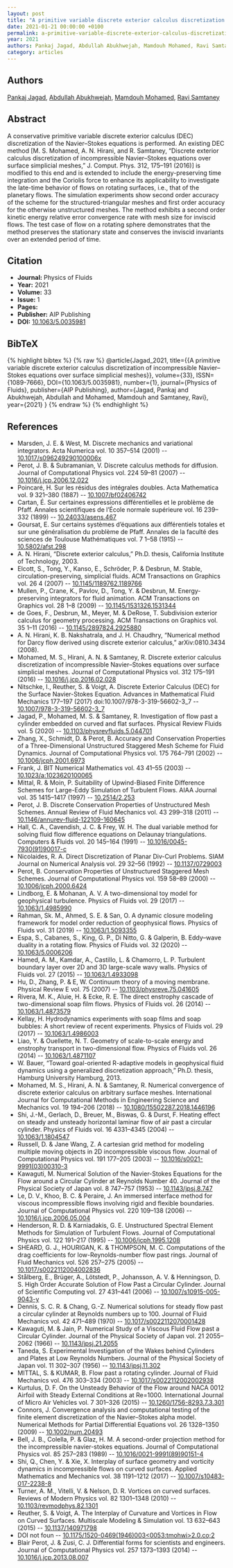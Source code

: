 ```yaml
---
layout: post
title: "A primitive variable discrete exterior calculus discretization of incompressible Navier–Stokes equations over surface simplicial meshes"
date: 2021-01-21 00:00:00 +0100
permalink: a-primitive-variable-discrete-exterior-calculus-discretization-of-incompressible-navier-stokes-equations-over-surface-simplicial-meshes
year: 2021
authors: Pankaj Jagad, Abdullah Abukhwejah, Mamdouh Mohamed, Ravi Samtaney
category: articles
---
```

 
## Authors
[Pankaj Jagad](authors/pankaj-jagad), [Abdullah Abukhwejah](authors/abdullah-abukhwejah), [Mamdouh Mohamed](authors/mamdouh-mohamed), [Ravi Samtaney](authors/ravi-samtaney)
 
## Abstract
A conservative primitive variable discrete exterior calculus (DEC) discretization of the Navier–Stokes equations is performed. An existing DEC method [M. S. Mohamed, A. N. Hirani, and R. Samtaney, “Discrete exterior calculus discretization of incompressible Navier–Stokes equations over surface simplicial meshes,” J. Comput. Phys. 312, 175–191 (2016)] is modified to this end and is extended to include the energy-preserving time integration and the Coriolis force to enhance its applicability to investigate the late-time behavior of flows on rotating surfaces, i.e., that of the planetary flows. The simulation experiments show second order accuracy of the scheme for the structured-triangular meshes and first order accuracy for the otherwise unstructured meshes. The method exhibits a second order kinetic energy relative error convergence rate with mesh size for inviscid flows. The test case of flow on a rotating sphere demonstrates that the method preserves the stationary state and conserves the inviscid invariants over an extended period of time.
 
## Citation
- **Journal:** Physics of Fluids
- **Year:** 2021
- **Volume:** 33
- **Issue:** 1
- **Pages:** 
- **Publisher:** AIP Publishing
- **DOI:** [10.1063/5.0035981](https://doi.org/10.1063/5.0035981)
 
## BibTeX
{% highlight bibtex %}
{% raw %}
@article{Jagad_2021,
  title={{A primitive variable discrete exterior calculus discretization of incompressible Navier–Stokes equations over surface simplicial meshes}},
  volume={33},
  ISSN={1089-7666},
  DOI={10.1063/5.0035981},
  number={1},
  journal={Physics of Fluids},
  publisher={AIP Publishing},
  author={Jagad, Pankaj and Abukhwejah, Abdullah and Mohamed, Mamdouh and Samtaney, Ravi},
  year={2021}
}
{% endraw %}
{% endhighlight %}
 
## References
- Marsden, J. E. & West, M. Discrete mechanics and variational integrators. Acta Numerica vol. 10 357–514 (2001) -- [10.1017/s096249290100006x](https://doi.org/10.1017/s096249290100006x)
- Perot, J. B. & Subramanian, V. Discrete calculus methods for diffusion. Journal of Computational Physics vol. 224 59–81 (2007) -- [10.1016/j.jcp.2006.12.022](https://doi.org/10.1016/j.jcp.2006.12.022)
- Poincaré, H. Sur les résidus des intégrales doubles. Acta Mathematica vol. 9 321–380 (1887) -- [10.1007/bf02406742](https://doi.org/10.1007/bf02406742)
- Cartan, É. Sur certaines expressions différentielles et le problème de Pfaff. Annales scientifiques de l’École normale supérieure vol. 16 239–332 (1899) -- [10.24033/asens.467](https://doi.org/10.24033/asens.467)
- Goursat, E. Sur certains systèmes d’équations aux différentiels totales et sur une généralisation du problème de Pfaff. Annales de la faculté des sciences de Toulouse Mathématiques vol. 7 1–58 (1915) -- [10.5802/afst.298](https://doi.org/10.5802/afst.298)
- A. N. Hirani, “Discrete exterior calculus,” Ph.D. thesis, California Institute of Technology, 2003.
- Elcott, S., Tong, Y., Kanso, E., Schröder, P. & Desbrun, M. Stable, circulation-preserving, simplicial fluids. ACM Transactions on Graphics vol. 26 4 (2007) -- [10.1145/1189762.1189766](https://doi.org/10.1145/1189762.1189766)
- Mullen, P., Crane, K., Pavlov, D., Tong, Y. & Desbrun, M. Energy-preserving integrators for fluid animation. ACM Transactions on Graphics vol. 28 1–8 (2009) -- [10.1145/1531326.1531344](https://doi.org/10.1145/1531326.1531344)
- de Goes, F., Desbrun, M., Meyer, M. & DeRose, T. Subdivision exterior calculus for geometry processing. ACM Transactions on Graphics vol. 35 1–11 (2016) -- [10.1145/2897824.2925880](https://doi.org/10.1145/2897824.2925880)
- A. N. Hirani, K. B. Nakshatrala, and J. H. Chaudhry, “Numerical method for Darcy flow derived using discrete exterior calculus,” arXiv:0810.3434 (2008).
- Mohamed, M. S., Hirani, A. N. & Samtaney, R. Discrete exterior calculus discretization of incompressible Navier–Stokes equations over surface simplicial meshes. Journal of Computational Physics vol. 312 175–191 (2016) -- [10.1016/j.jcp.2016.02.028](https://doi.org/10.1016/j.jcp.2016.02.028)
- Nitschke, I., Reuther, S. & Voigt, A. Discrete Exterior Calculus (DEC) for the Surface Navier-Stokes Equation. Advances in Mathematical Fluid Mechanics 177–197 (2017) doi:10.1007/978-3-319-56602-3_7 -- [10.1007/978-3-319-56602-3_7](https://doi.org/10.1007/978-3-319-56602-3_7)
- Jagad, P., Mohamed, M. S. & Samtaney, R. Investigation of flow past a cylinder embedded on curved and flat surfaces. Physical Review Fluids vol. 5 (2020) -- [10.1103/physrevfluids.5.044701](https://doi.org/10.1103/physrevfluids.5.044701)
- Zhang, X., Schmidt, D. & Perot, B. Accuracy and Conservation Properties of a Three-Dimensional Unstructured Staggered Mesh Scheme for Fluid Dynamics. Journal of Computational Physics vol. 175 764–791 (2002) -- [10.1006/jcph.2001.6973](https://doi.org/10.1006/jcph.2001.6973)
- Frank, J. BIT Numerical Mathematics vol. 43 41–55 (2003) -- [10.1023/a:1023620100065](https://doi.org/10.1023/a:1023620100065)
- Mittal, R. & Moin, P. Suitability of Upwind-Biased Finite Difference Schemes for Large-Eddy Simulation of Turbulent Flows. AIAA Journal vol. 35 1415–1417 (1997) -- [10.2514/2.253](https://doi.org/10.2514/2.253)
- Perot, J. B. Discrete Conservation Properties of Unstructured Mesh Schemes. Annual Review of Fluid Mechanics vol. 43 299–318 (2011) -- [10.1146/annurev-fluid-122109-160645](https://doi.org/10.1146/annurev-fluid-122109-160645)
- Hall, C. A., Cavendish, J. C. & Frey, W. H. The dual variable method for solving fluid flow difference equations on Delaunay triangulations. Computers &amp; Fluids vol. 20 145–164 (1991) -- [10.1016/0045-7930(91)90017-c](https://doi.org/10.1016/0045-7930(91)90017-c)
- Nicolaides, R. A. Direct Discretization of Planar Div-Curl Problems. SIAM Journal on Numerical Analysis vol. 29 32–56 (1992) -- [10.1137/0729003](https://doi.org/10.1137/0729003)
- Perot, B. Conservation Properties of Unstructured Staggered Mesh Schemes. Journal of Computational Physics vol. 159 58–89 (2000) -- [10.1006/jcph.2000.6424](https://doi.org/10.1006/jcph.2000.6424)
- Lindborg, E. & Mohanan, A. V. A two-dimensional toy model for geophysical turbulence. Physics of Fluids vol. 29 (2017) -- [10.1063/1.4985990](https://doi.org/10.1063/1.4985990)
- Rahman, Sk. M., Ahmed, S. E. & San, O. A dynamic closure modeling framework for model order reduction of geophysical flows. Physics of Fluids vol. 31 (2019) -- [10.1063/1.5093355](https://doi.org/10.1063/1.5093355)
- Espa, S., Cabanes, S., King, G. P., Di Nitto, G. & Galperin, B. Eddy–wave duality in a rotating flow. Physics of Fluids vol. 32 (2020) -- [10.1063/5.0006206](https://doi.org/10.1063/5.0006206)
- Hamed, A. M., Kamdar, A., Castillo, L. & Chamorro, L. P. Turbulent boundary layer over 2D and 3D large-scale wavy walls. Physics of Fluids vol. 27 (2015) -- [10.1063/1.4933098](https://doi.org/10.1063/1.4933098)
- Hu, D., Zhang, P. & E, W. Continuum theory of a moving membrane. Physical Review E vol. 75 (2007) -- [10.1103/physreve.75.041605](https://doi.org/10.1103/physreve.75.041605)
- Rivera, M. K., Aluie, H. & Ecke, R. E. The direct enstrophy cascade of two-dimensional soap film flows. Physics of Fluids vol. 26 (2014) -- [10.1063/1.4873579](https://doi.org/10.1063/1.4873579)
- Kellay, H. Hydrodynamics experiments with soap films and soap bubbles: A short review of recent experiments. Physics of Fluids vol. 29 (2017) -- [10.1063/1.4986003](https://doi.org/10.1063/1.4986003)
- Liao, Y. & Ouellette, N. T. Geometry of scale-to-scale energy and enstrophy transport in two-dimensional flow. Physics of Fluids vol. 26 (2014) -- [10.1063/1.4871107](https://doi.org/10.1063/1.4871107)
- W. Bauer, “Toward goal-oriented R-adaptive models in geophysical fluid dynamics using a generalized discretization approach,” Ph.D. thesis, Hamburg University Hamburg, 2013.
- Mohamed, M. S., Hirani, A. N. & Samtaney, R. Numerical convergence of discrete exterior calculus on arbitrary surface meshes. International Journal for Computational Methods in Engineering Science and Mechanics vol. 19 194–206 (2018) -- [10.1080/15502287.2018.1446196](https://doi.org/10.1080/15502287.2018.1446196)
- Shi, J.-M., Gerlach, D., Breuer, M., Biswas, G. & Durst, F. Heating effect on steady and unsteady horizontal laminar flow of air past a circular cylinder. Physics of Fluids vol. 16 4331–4345 (2004) -- [10.1063/1.1804547](https://doi.org/10.1063/1.1804547)
- Russell, D. & Jane Wang, Z. A cartesian grid method for modeling multiple moving objects in 2D incompressible viscous flow. Journal of Computational Physics vol. 191 177–205 (2003) -- [10.1016/s0021-9991(03)00310-3](https://doi.org/10.1016/s0021-9991(03)00310-3)
- Kawaguti, M. Numerical Solution of the Navier-Stokes Equations for the Flow around a Circular Cylinder at Reynolds Number 40. Journal of the Physical Society of Japan vol. 8 747–757 (1953) -- [10.1143/jpsj.8.747](https://doi.org/10.1143/jpsj.8.747)
- Le, D. V., Khoo, B. C. & Peraire, J. An immersed interface method for viscous incompressible flows involving rigid and flexible boundaries. Journal of Computational Physics vol. 220 109–138 (2006) -- [10.1016/j.jcp.2006.05.004](https://doi.org/10.1016/j.jcp.2006.05.004)
- Henderson, R. D. & Karniadakis, G. E. Unstructured Spectral Element Methods for Simulation of Turbulent Flows. Journal of Computational Physics vol. 122 191–217 (1995) -- [10.1006/jcph.1995.1208](https://doi.org/10.1006/jcph.1995.1208)
- SHEARD, G. J., HOURIGAN, K. & THOMPSON, M. C. Computations of the drag coefficients for low-Reynolds-number flow past rings. Journal of Fluid Mechanics vol. 526 257–275 (2005) -- [10.1017/s0022112004002836](https://doi.org/10.1017/s0022112004002836)
- Stålberg, E., Brüger, A., Lötstedt, P., Johansson, A. V. & Henningson, D. S. High Order Accurate Solution of Flow Past a Circular Cylinder. Journal of Scientific Computing vol. 27 431–441 (2006) -- [10.1007/s10915-005-9043-y](https://doi.org/10.1007/s10915-005-9043-y)
- Dennis, S. C. R. & Chang, G.-Z. Numerical solutions for steady flow past a circular cylinder at Reynolds numbers up to 100. Journal of Fluid Mechanics vol. 42 471–489 (1970) -- [10.1017/s0022112070001428](https://doi.org/10.1017/s0022112070001428)
- Kawaguti, M. & Jain, P. Numerical Study of a Viscous Fluid Flow past a Circular Cylinder. Journal of the Physical Society of Japan vol. 21 2055–2062 (1966) -- [10.1143/jpsj.21.2055](https://doi.org/10.1143/jpsj.21.2055)
- Taneda, S. Experimental Investigation of the Wakes behind Cylinders and Plates at Low Reynolds Numbers. Journal of the Physical Society of Japan vol. 11 302–307 (1956) -- [10.1143/jpsj.11.302](https://doi.org/10.1143/jpsj.11.302)
- MITTAL, S. & KUMAR, B. Flow past a rotating cylinder. Journal of Fluid Mechanics vol. 476 303–334 (2003) -- [10.1017/s0022112002002938](https://doi.org/10.1017/s0022112002002938)
- Kurtulus, D. F. On the Unsteady Behavior of the Flow around NACA 0012 Airfoil with Steady External Conditions at Re=1000. International Journal of Micro Air Vehicles vol. 7 301–326 (2015) -- [10.1260/1756-8293.7.3.301](https://doi.org/10.1260/1756-8293.7.3.301)
- Connors, J. Convergence analysis and computational testing of the finite element discretization of the Navier–Stokes alpha model. Numerical Methods for Partial Differential Equations vol. 26 1328–1350 (2009) -- [10.1002/num.20493](https://doi.org/10.1002/num.20493)
- Bell, J. B., Colella, P. & Glaz, H. M. A second-order projection method for the incompressible navier-stokes equations. Journal of Computational Physics vol. 85 257–283 (1989) -- [10.1016/0021-9991(89)90151-4](https://doi.org/10.1016/0021-9991(89)90151-4)
- Shi, Q., Chen, Y. & Xie, X. Interplay of surface geometry and vorticity dynamics in incompressible flows on curved surfaces. Applied Mathematics and Mechanics vol. 38 1191–1212 (2017) -- [10.1007/s10483-017-2238-8](https://doi.org/10.1007/s10483-017-2238-8)
- Turner, A. M., Vitelli, V. & Nelson, D. R. Vortices on curved surfaces. Reviews of Modern Physics vol. 82 1301–1348 (2010) -- [10.1103/revmodphys.82.1301](https://doi.org/10.1103/revmodphys.82.1301)
- Reuther, S. & Voigt, A. The Interplay of Curvature and Vortices in Flow on Curved Surfaces. Multiscale Modeling &amp; Simulation vol. 13 632–643 (2015) -- [10.1137/140971798](https://doi.org/10.1137/140971798)
- DOI not foun -- [10.1175/1520-0469(1946)003&lt;0053:tmohwi&gt;2.0.co;2](https://doi.org/10.1175/1520-0469(1946)003&lt;0053:tmohwi&gt;2.0.co;2)
- Blair Perot, J. & Zusi, C. J. Differential forms for scientists and engineers. Journal of Computational Physics vol. 257 1373–1393 (2014) -- [10.1016/j.jcp.2013.08.007](https://doi.org/10.1016/j.jcp.2013.08.007)

